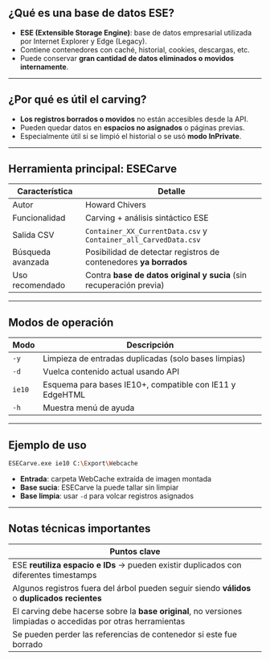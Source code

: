 ## ¿Qué es una base de datos ESE?

* **ESE (Extensible Storage Engine)**: base de datos empresarial utilizada por Internet Explorer y Edge (Legacy).
* Contiene contenedores con caché, historial, cookies, descargas, etc.
* Puede conservar **gran cantidad de datos eliminados o movidos internamente**.

---

## ¿Por qué es útil el carving?

* **Los registros borrados o movidos** no están accesibles desde la API.
* Pueden quedar datos en **espacios no asignados** o páginas previas.
* Especialmente útil si se limpió el historial o se usó **modo InPrivate**.

---

## Herramienta principal: **ESECarve**

| Característica    | Detalle                                                             |
| ----------------- | ------------------------------------------------------------------- |
| Autor             | Howard Chivers                                                      |
| Funcionalidad     | Carving + análisis sintáctico ESE                                   |
| Salida CSV        | `Container_XX_CurrentData.csv` y `Container_all_CarvedData.csv`     |
| Búsqueda avanzada | Posibilidad de detectar registros de contenedores **ya borrados**   |
| Uso recomendado   | Contra **base de datos original y sucia** (sin recuperación previa) |

---

## Modos de operación

| Modo   | Descripción                                              |
| ------ | -------------------------------------------------------- |
| `-y`   | Limpieza de entradas duplicadas (solo bases limpias)     |
| `-d`   | Vuelca contenido actual usando API                       |
| `ie10` | Esquema para bases IE10+, compatible con IE11 y EdgeHTML |
| `-h`   | Muestra menú de ayuda                                    |

---

## Ejemplo de uso

```bash
ESECarve.exe ie10 C:\Export\Webcache
```

* **Entrada**: carpeta WebCache extraída de imagen montada
* **Base sucia**: ESECarve la puede tallar sin limpiar
* **Base limpia**: usar `-d` para volcar registros asignados

---

## Notas técnicas importantes

| Puntos clave                                                                                                  |
| ------------------------------------------------------------------------------------------------------------- |
| ESE **reutiliza espacio e IDs** → pueden existir duplicados con diferentes timestamps                         |
| Algunos registros fuera del árbol pueden seguir siendo **válidos** o **duplicados recientes**                 |
| El carving debe hacerse sobre la **base original**, no versiones limpiadas o accedidas por otras herramientas |
| Se pueden perder las referencias de contenedor si este fue borrado                                            |
